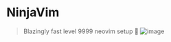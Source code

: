 # NinjaVim

> Blazingly fast level 9999 neovim setup 🥷
![image](https://github.com/sameer1612/.dotfiles/assets/39580073/f7943479-6ea5-454c-9cd6-0f61970b4571)
